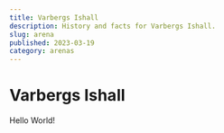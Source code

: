```yaml
---
title: Varbergs Ishall
description: History and facts for Varbergs Ishall.
slug: arena
published: 2023-03-19
category: arenas
---
```


# Varbergs Ishall

Hello World!